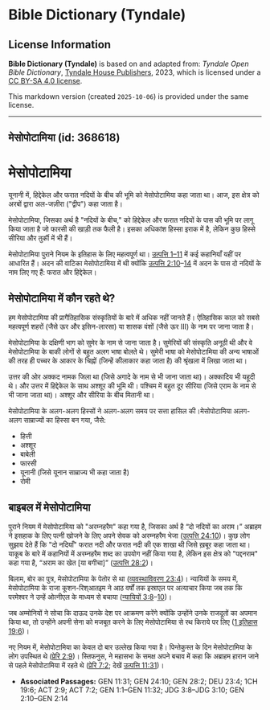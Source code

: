 # Bible Dictionary (Tyndale)

## License Information

**Bible Dictionary (Tyndale)** is based on and adapted from: _Tyndale Open Bible Dictionary_, [Tyndale House Publishers](https://tyndaleopenresources.com/), 2023, which is licensed under a [CC BY-SA 4.0 license](https://creativecommons.org/licenses/by-sa/4.0/legalcode.en).

This markdown version (created `2025-10-06`) is provided under the same license.



--------------------------------

## मेसोपोटामिया (id: 368618)

मेसोपोटामिया
============

यूनानी में, हिद्देकेल और फरात नदियों के बीच की भूमि को मेसोपोटामिया कहा जाता था। आज, इस क्षेत्र को अरबों द्वारा अल\-जज़ीरा ("द्वीप") कहा जाता है।

मेसोपोटामिया, जिसका अर्थ है "नदियों के बीच," को हिद्देकेल और फरात नदियों के पास की भूमि पर लागू किया जाता है जो फारसी की खाड़ी तक फैली है। इसका अधिकांश हिस्सा इराक में है, लेकिन कुछ हिस्से सीरिया और तुर्की में भी हैं।

मेसोपोटामिया पुराने नियम के इतिहास के लिए महत्वपूर्ण था। [उत्पत्ति 1–11](https://ref.ly/Gen1:1-Gen11:32) में कई कहानियाँ यहीं पर आधारित हैं। अदन की वाटिका मेसोपोटामिया में थी क्योंकि [उत्पत्ति 2:10](https://ref.ly/Gen2:10-Gen2:14)–[14](https://ref.ly/Gen2:10-Gen2:14) में अदन के पास दो नदियों के नाम लिए गए हैं: फरात और हिद्देकेल।

मेसोपोटामिया में कौन रहते थे?
-----------------------------

हम मेसोपोटामिया की प्रागैतिहासिक संस्कृतियों के बारे में अधिक नहीं जानते हैं। ऐतिहासिक काल को सबसे महत्वपूर्ण शहरों (जैसे ऊर और इसिन\-लारसा) या शासक वंशों (जैसे ऊर III) के नाम पर जाना जाता है।

मेसोपोटामिया के दक्षिणी भाग को सुमेर के नाम से जाना जाता है। सुमेरियों की संस्कृति अनूठी थी और वे मेसोपोटामिया के बाकी लोगों से बहुत अलग भाषा बोलते थे। सुमेरी भाषा को मेसोपोटामिया की अन्य भाषाओं की तरह ही पच्चर के आकार के चिह्नों (जिन्हें कीलाकार कहा जाता है) की श्रृंखला में लिखा जाता था।

उत्तर की ओर अक्कद नामक जिला था (जिसे अगादे के नाम से भी जाना जाता था)। अक्कादिय भी यहूदी थे। और उत्तर में हिद्देकेल के साथ अश्शूर की भूमि थी। पश्चिम में बहुत दूर सीरिया (जिसे एराम के नाम से भी जाना जाता था)। अश्शूर और सीरिया के बीच मितानी था।

मेसोपोटामिया के अलग\-अलग हिस्सों ने अलग\-अलग समय पर सत्ता हासिल की। ​​मेसोपोटामिया अलग\-अलग साम्राज्यों का हिस्सा बन गया, जैसे:

* हित्ती
* अश्शूर
* बाबेली
* फारसी
* यूनानी (जिसे यूनान साम्राज्य भी कहा जाता है)
* रोमी

बाइबल में मेसोपोटामिया
----------------------

पुराने नियम में मेसोपोटामिया को "अरम्नहरैम" कहा गया है, जिसका अर्थ है “दो नदियों का अराम।” अब्राहम ने इसहाक के लिए पत्नी खोजने के लिए अपने सेवक को अरम्नहरैम भेजा ([उत्पत्ति 24:10](https://ref.ly/Gen24:10))। कुछ लोग सुझाव देते हैं कि "दो नदियाँ" फरात नदी और फरात नदी की एक शाखा थी जिसे ख़बूर कहा जाता था। याकूब के बारे में कहानियों में अरम्नहरैम शब्द का उपयोग नहीं किया गया है, लेकिन इस क्षेत्र को "पद्दनराम" कहा गया है, “अराम का खेत \[या बगीचा]” ([उत्पत्ति 28:2](https://ref.ly/Gen28:2))।

बिलाम, बोर का पुत्र, मेसोपोटामिया के पेतोर से था ([व्यवस्थाविवरण 23:4](https://ref.ly/Deut23:4))। न्यायियों के समय में, मेसोपोटामिया के राजा कूशन\-रिश्आतइम ने आठ वर्षों तक इस्राएल पर अत्याचार किया जब तक कि परमेश्वर ने उन्हें ओत्नीएल के माध्यम से बचाया ([न्यायियों 3:8](https://ref.ly/Judg3:8-Judg3:10)–[10](https://ref.ly/Judg3:8-Judg3:10))।

जब अम्मोनियों ने सोचा कि दाऊद उनके देश पर आक्रमण करेंगे क्योंकि उन्होंने उनके राजदूतों का अपमान किया था, तो उन्होंने अपनी सेना को मजबूत करने के लिए मेसोपोटामिया से रथ किराये पर लिए ([1 इतिहास 19:6](https://ref.ly/1Chr19:6))।

नए नियम में, मेसोपोटामिया का केवल दो बार उल्लेख किया गया है। पिन्तेकुस्त के दिन मेसोपोटामिया के लोग उपस्थित थे ([प्रेरि 2:9](https://ref.ly/Acts2:9))। स्तिफनुस, ने महासभा के समक्ष अपने बचाव में कहा कि अब्राहम हारान जाने से पहले मेसोपोटामिया में रहते थे ([प्रेरि 7:2](https://ref.ly/Acts7:2); देखें [उत्पत्ति 11:31](https://ref.ly/Gen11:31))।

* **Associated Passages:** GEN 11:31; GEN 24:10; GEN 28:2; DEU 23:4; 1CH 19:6; ACT 2:9; ACT 7:2; GEN 1:1–GEN 11:32; JDG 3:8–JDG 3:10; GEN 2:10–GEN 2:14

